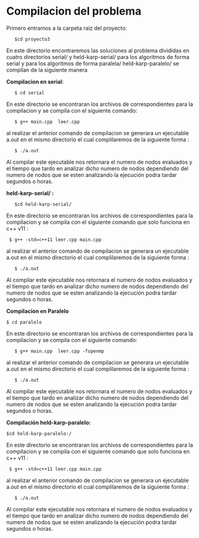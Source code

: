 __Compilacion del problema__
=============================
Primero entramos a la carpeta raiz del proyecto:

       $cd proyecto3
        
En este directorio encontraremos las soluciones al problema divididas en cuatro directorios serial/ y held-karp-serial/ para los algoritmos de forma serial y para los algoritmos de forma paralela/ held-karp-paralelo/ se compilan de la siguiente manera 


__Compilacion en serial__:

       $ cd serial
       
En este directorio se encontraran los archivos de correspondientes para la compilacion y se compila con el siguiente comando:

       $ g++ main.cpp  leer.cpp 

al realizar el anterior comando de compilacion se generara un ejecutable a.out en el mismo directorio el cual complilaremos
de la siguiente forma :

       $ ./a.out

Al compilar este ejecutable nos retornara el numero de nodos evaluados y el tiempo que tardo en analizar dicho numero de nodos
dependiendo del numero de nodos que se esten analizando la ejecución podra tardar segundos o horas.

__held-karp-serial/ :__ 
       
       $cd held-karp-serial/
       
En este directorio se encontraran los archivos de correspondientes para la compilacion y se compila con el siguiente comando que solo funciona en c++ v11 :

     $ g++ -std=c++11 leer.cpp main.cpp


al realizar el anterior comando de compilacion se generara un ejecutable a.out en el mismo directorio el cual complilaremos
de la siguiente forma :

       $ ./a.out
       
Al compilar este ejecutable nos retornara el numero de nodos evaluados y el tiempo que tardo en analizar dicho numero de nodos
dependiendo del numero de nodos que se esten analizando la ejecución podra tardar segundos o horas.
       

__Compilacion en Paralelo__

    $ cd paralelo
       
En este directorio se encontraran los archivos de correspondientes para la compilacion y se compila con el siguiente comando:

       $ g++ main.cpp  leer.cpp -fopenmp

al realizar el anterior comando de compilacion se generara un ejecutable a.out en el mismo directorio el cual complilaremos
de la siguiente forma :

       $ ./a.out
       
Al compilar este ejecutable nos retornara el numero de nodos evaluados y el tiempo que tardo en analizar dicho numero de nodos
dependiendo del numero de nodos que se esten analizando la ejecución podra tardar segundos o horas.

__Compilación held-karp-paralelo:__

    $cd held-karp-paralelo:/
       
En este directorio se encontraran los archivos de correspondientes para la compilacion y se compila con el siguiente comando que solo funciona en c++ v11 :

     $ g++ -std=c++11 leer.cpp main.cpp


al realizar el anterior comando de compilacion se generara un ejecutable a.out en el mismo directorio el cual complilaremos
de la siguiente forma :

       $ ./a.out
       
Al compilar este ejecutable nos retornara el numero de nodos evaluados y el tiempo que tardo en analizar dicho numero de nodos
dependiendo del numero de nodos que se esten analizando la ejecución podra tardar segundos o horas.



       



       
       
       
       

